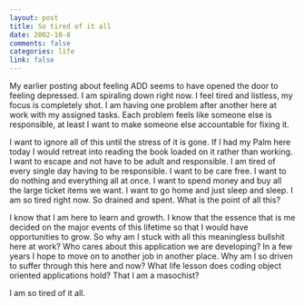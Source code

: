 ```yaml
--- 
layout: post
title: So tired of it all
date: 2002-10-8
comments: false
categories: life
link: false
---
```

My earlier posting about feeling ADD seems to have opened the door to feeling depressed. I am spiraling down right now. I feel tired and listless, my focus is completely shot. I am having one problem after another here at work with my assigned tasks. Each problem feels like someone else is responsible, at least I want to make someone else accountable for fixing it.

I want to ignore all of this until the stress of it is gone. If I had my Palm here today I would retreat into reading the book loaded on it rather than working. I want to escape and not have to be adult and responsible. I am tired of every single day having to be responsible. I want to be care free. I want to do nothing and everything all at once. I want to spend money and buy all the large ticket items we want. I want to go home and just sleep and sleep. I am so tired right now. So drained and spent. What is the point of all this?

I know that I am here to learn and growth. I know that the essence that is me decided on the major events of this lifetime so that I would have opportunities to grow. So why am I stuck with all this meaningless bullshit here at work? Who cares about this application we are developing? In a few years I hope to move on to another job in another place. Why am I so driven to suffer through this here and now? What life lesson does coding object oriented applications hold? That I am a masochist?

I am so tired of it all.
